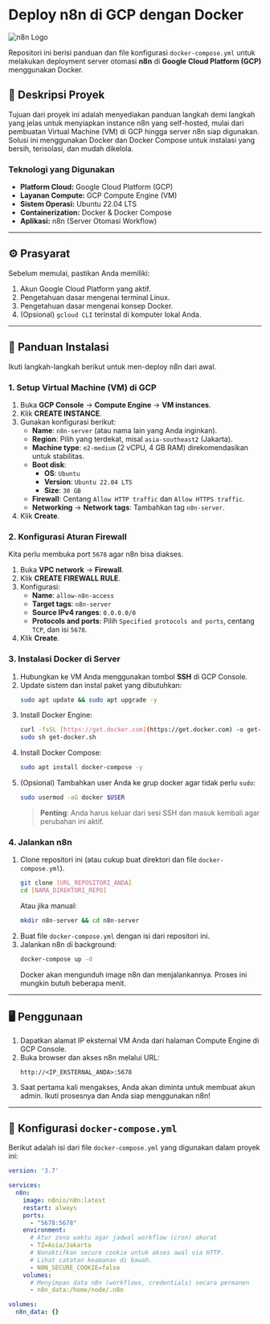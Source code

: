 # Deploy n8n di GCP dengan Docker

![n8n Logo](https://raw.githubusercontent.com/n8n-io/n8n-docs/master/.vuepress/public/images/n8n-logo.png)

Repositori ini berisi panduan dan file konfigurasi `docker-compose.yml` untuk melakukan deployment server otomasi **n8n** di **Google Cloud Platform (GCP)** menggunakan Docker.

## 🚀 Deskripsi Proyek

Tujuan dari proyek ini adalah menyediakan panduan langkah demi langkah yang jelas untuk menyiapkan instance n8n yang self-hosted, mulai dari pembuatan Virtual Machine (VM) di GCP hingga server n8n siap digunakan. Solusi ini menggunakan Docker dan Docker Compose untuk instalasi yang bersih, terisolasi, dan mudah dikelola.

### Teknologi yang Digunakan
* **Platform Cloud:** Google Cloud Platform (GCP)
* **Layanan Compute:** GCP Compute Engine (VM)
* **Sistem Operasi:** Ubuntu 22.04 LTS
* **Containerization:** Docker & Docker Compose
* **Aplikasi:** n8n (Server Otomasi Workflow)

---

## ⚙️ Prasyarat

Sebelum memulai, pastikan Anda memiliki:
1.  Akun Google Cloud Platform yang aktif.
2.  Pengetahuan dasar mengenai terminal Linux.
3.  Pengetahuan dasar mengenai konsep Docker.
4.  (Opsional) `gcloud CLI` terinstal di komputer lokal Anda.

---

## 🔧 Panduan Instalasi

Ikuti langkah-langkah berikut untuk men-deploy n8n dari awal.

### 1. Setup Virtual Machine (VM) di GCP

1.  Buka **GCP Console** -> **Compute Engine** -> **VM instances**.
2.  Klik **CREATE INSTANCE**.
3.  Gunakan konfigurasi berikut:
    * **Name**: `n8n-server` (atau nama lain yang Anda inginkan).
    * **Region**: Pilih yang terdekat, misal `asia-southeast2` (Jakarta).
    * **Machine type**: `e2-medium` (2 vCPU, 4 GB RAM) direkomendasikan untuk stabilitas.
    * **Boot disk**:
        * **OS**: `Ubuntu`
        * **Version**: `Ubuntu 22.04 LTS`
        * **Size**: `30 GB`
    * **Firewall**: Centang `Allow HTTP traffic` dan `Allow HTTPS traffic`.
    * **Networking** -> **Network tags**: Tambahkan tag `n8n-server`.
4.  Klik **Create**.

### 2. Konfigurasi Aturan Firewall

Kita perlu membuka port `5678` agar n8n bisa diakses.
1.  Buka **VPC network** -> **Firewall**.
2.  Klik **CREATE FIREWALL RULE**.
3.  Konfigurasi:
    * **Name**: `allow-n8n-access`
    * **Target tags**: `n8n-server`
    * **Source IPv4 ranges**: `0.0.0.0/0`
    * **Protocols and ports**: Pilih `Specified protocols and ports`, centang `TCP`, dan isi `5678`.
4.  Klik **Create**.

### 3. Instalasi Docker di Server

1.  Hubungkan ke VM Anda menggunakan tombol **SSH** di GCP Console.
2.  Update sistem dan instal paket yang dibutuhkan:
    ```bash
    sudo apt update && sudo apt upgrade -y
    ```
3.  Install Docker Engine:
    ```bash
    curl -fsSL [https://get.docker.com](https://get.docker.com) -o get-docker.sh
    sudo sh get-docker.sh
    ```
4.  Install Docker Compose:
    ```bash
    sudo apt install docker-compose -y
    ```
5.  (Opsional) Tambahkan user Anda ke grup docker agar tidak perlu `sudo`:
    ```bash
    sudo usermod -aG docker $USER
    ```
    > **Penting**: Anda harus keluar dari sesi SSH dan masuk kembali agar perubahan ini aktif.

### 4. Jalankan n8n

1.  Clone repositori ini (atau cukup buat direktori dan file `docker-compose.yml`).
    ```bash
    git clone [URL_REPOSITORI_ANDA]
    cd [NAMA_DIREKTORI_REPO]
    ```
    Atau jika manual:
    ```bash
    mkdir n8n-server && cd n8n-server
    ```
2.  Buat file `docker-compose.yml` dengan isi dari repositori ini.
3.  Jalankan n8n di background:
    ```bash
    docker-compose up -d
    ```
    Docker akan mengunduh image n8n dan menjalankannya. Proses ini mungkin butuh beberapa menit.

---

## 🖥️ Penggunaan

1.  Dapatkan alamat IP eksternal VM Anda dari halaman Compute Engine di GCP Console.
2.  Buka browser dan akses n8n melalui URL:
    ```
    http://<IP_EKSTERNAL_ANDA>:5678
    ```
3.  Saat pertama kali mengakses, Anda akan diminta untuk membuat akun admin. Ikuti prosesnya dan Anda siap menggunakan n8n!

---

## 📄 Konfigurasi `docker-compose.yml`

Berikut adalah isi dari file `docker-compose.yml` yang digunakan dalam proyek ini:

```yaml
version: '3.7'

services:
  n8n:
    image: n8nio/n8n:latest
    restart: always
    ports:
      - "5678:5678"
    environment:
      # Atur zona waktu agar jadwal workflow (cron) akurat
      - TZ=Asia/Jakarta
      # Nonaktifkan secure cookie untuk akses awal via HTTP.
      # Lihat catatan keamanan di bawah.
      - N8N_SECURE_COOKIE=false
    volumes:
      # Menyimpan data n8n (workflows, credentials) secara permanen
      - n8n_data:/home/node/.n8n

volumes:
  n8n_data: {}
